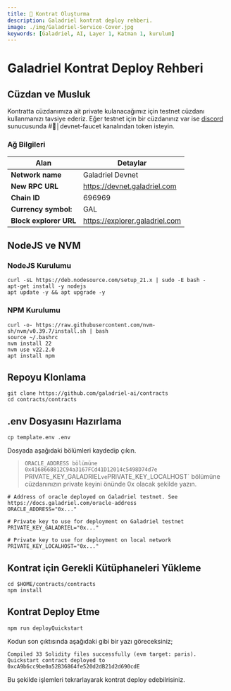 ```yaml
---
title: 💾 Kontrat Oluşturma
description: Galadriel kontrat deploy rehberi.
image: ./img/Galadriel-Service-Cover.jpg
keywords: [Galadriel, AI, Layer 1, Katman 1, kurulum]
---
```


# Galadriel Kontrat Deploy Rehberi

## Cüzdan ve Musluk

Kontratta cüzdanımıza ait private kulanacağımız için testnet cüzdanı kullanmanızı tavsiye ederiz. Eğer testnet için bir cüzdanınız var ise [discord](https://discord.gg/xfKhQWbVdV) sunucusunda #🚰│devnet-faucet kanalından token isteyin.

### Ağ Bilgileri

| Alan | Detaylar |
| ------------ | ------------ |
| **Network name** | Galadriel Devnet |
| **New RPC URL** | https://devnet.galadriel.com |
| **Chain ID** | 696969 |
| **Currency symbol:** | GAL |
| **Block explorer URL** | https://explorer.galadriel.com |

## NodeJS ve NVM

### NodeJS Kurulumu

```shell
curl -sL https://deb.nodesource.com/setup_21.x | sudo -E bash -
apt-get install -y nodejs
apt update -y && apt upgrade -y
```

### NPM Kurulumu
```shell
curl -o- https://raw.githubusercontent.com/nvm-sh/nvm/v0.39.7/install.sh | bash
source ~/.bashrc
nvm install 22
nvm use v22.2.0
apt install npm
```
## Repoyu Klonlama
```shell
git clone https://github.com/galadriel-ai/contracts
cd contracts/contracts
```

## .env Dosyasını Hazırlama
```shell
cp template.env .env
```

Dosyada aşağıdaki bölümleri kaydedip çıkın.
> `ORACLE_ADDRESS bölümüne 0x4168668812C94a3167FCd41D12014c5498D74d7e 
> `PRIVATE_KEY_GALADRIEL` ve `PRIVATE_KEY_LOCALHOST` bölümüne cüzdanınızın private keyini önünde 0x olacak şekilde yazın.

```shell
# Address of oracle deployed on Galadriel testnet. See https://docs.galadriel.com/oracle-address
ORACLE_ADDRESS="0x..."

# Private key to use for deployment on Galadriel testnet
PRIVATE_KEY_GALADRIEL="0x..."

# Private key to use for deployment on local network
PRIVATE_KEY_LOCALHOST="0x..."
```

## Kontrat için Gerekli Kütüphaneleri Yükleme
```shell
cd $HOME/contracts/contracts
npm install
```

## Kontrat Deploy Etme
```shell
npm run deployQuickstart
```

Kodun son çıktısında aşağıdaki gibi bir yazı göreceksiniz;
```shell
Compiled 33 Solidity files successfully (evm target: paris).
Quickstart contract deployed to 0xcA9b6cc9be0a52B36864fe520d2dB21d2d690cdE
```


Bu şekilde işlemleri tekrarlayarak kontrat deploy edebilrisiniz.